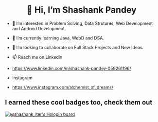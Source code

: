 <h1 align="center"> 👋 Hi, I’m Shashank Pandey </h1>

- 👀 I’m interested in Problem Solving, Data Strutures, Web Development and Android Development.
- 🌱 I’m currently learning Java, WebD and DSA.
- 💞️ I’m looking to collaborate on Full Stack Projects and New Ideas.
- 📫 Reach me on Linkedin 
- https://www.linkedin.com/in/shashank-pandey-059261196/

- Instagram 
- https://www.instagram.com/alchemist_of_dreams/
## I earned these cool badges too, check them out
[![@shashank_iter's Holopin board](https://holopin.io/api/user/board?user=shashank_iter)](https://holopin.io/@shashank_iter)
<!---
shashank-iter/shashank-iter is a ✨ special ✨ repository because its `README.md` (this file) appears on your GitHub profile.
You can click the Preview link to take a look at your changes.
--->
